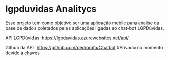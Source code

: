 # lgpduvidas Analitycs

Esse projeto tem como objetivo ser uma aplicação mobile para analise da base de dados coletados pelas aplicações ligadas ao chat-bot LGPDúvidas.

API LGPDúvidas: https://lgpduvidas.azurewebsites.net/api/

Github da API: https://github.com/pedrorafa/Chatbot #Privado no momento devido a chaves
